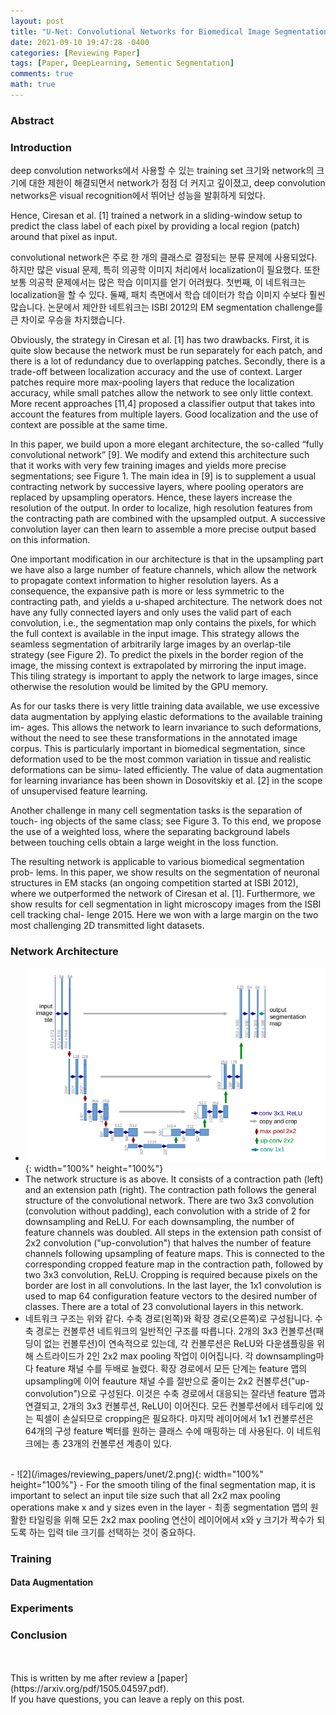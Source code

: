 ```yaml
---
layout: post
title: "U-Net: Convolutional Networks for Biomedical Image Segmentation"
date: 2021-09-10 19:47:28 -0400
categories: [Reviewing Paper]
tags: [Paper, DeepLearning, Sementic Segmentation]
comments: true
math: true
---
```


### Abstract
### Introduction
deep convolution networks에서 사용할 수 있는 training set 크기와 network의 크기에 대한 제한이 해결되면서 network가 점점 더 커지고 깊이졌고, deep convolution networks은 visual recognition에서 뛰어난 성능을 발휘하게 되었다.

Hence, Ciresan et al. [1] trained a network in a sliding-window setup to predict the class label of each pixel by providing a local region (patch) around that pixel as input. 

convolutional network은 주로 한 개의 클래스로 결정되는 분류 문제에 사용되었다. 하지만 많은 visual 문제, 특히 의공학 이미지 처리에서 localization이 필요했다. 또한 보통 의공학 문제에서는 많은 학습 이미지를 얻기 어려웠다. 
첫번째, 이 네트워크는 localization을 할 수 있다. 둘째, 패치 측면에서 학습 데이터가 학습 이미지 수보다 훨씬 많습니다. 논문에서 제안한 네트워크는 ISBI 2012의 EM segmentation challenge를 큰 차이로 우승을 차지했습니다.

Obviously, the strategy in Ciresan et al. [1] has two drawbacks. First, it is quite slow because the network must be run separately for each patch, and there is a lot of redundancy due to overlapping patches. Secondly, there is a trade-off between localization accuracy and the use of context. Larger patches require more max-pooling layers that reduce the localization accuracy, while small patches allow the network to see only little context. More recent approaches [11,4] proposed a classifier output that takes into account the features from multiple layers. Good localization and the use of context are possible at the same time.

In this paper, we build upon a more elegant architecture, the so-called “fully convolutional network” [9]. We modify and extend this architecture such that it works with very few training images and yields more precise segmentations; see Figure 1. The main idea in [9] is to supplement a usual contracting network by successive layers, where pooling operators are replaced by upsampling operators. Hence, these layers increase the resolution of the output. In order to localize, high resolution features from the contracting path are combined with the upsampled output. A successive convolution layer can then learn to assemble a more precise output based on this information.

One important modification in our architecture is that in the upsampling part we have also a large number of feature channels, which allow the network to propagate context information to higher resolution layers. As a consequence, the expansive path is more or less symmetric to the contracting path, and yields a u-shaped architecture. The network does not have any fully connected layers and only uses the valid part of each convolution, i.e., the segmentation map only contains the pixels, for which the full context is available in the input image. This strategy allows the seamless segmentation of arbitrarily large images by an overlap-tile strategy (see Figure 2). To predict the pixels in the border region of the image, the missing context is extrapolated by mirroring the input image. This tiling strategy is important to apply the network to large images, since otherwise the resolution would be limited by the GPU memory.

As for our tasks there is very little training data available, we use excessive data augmentation by applying elastic deformations to the available training im- ages. This allows the network to learn invariance to such deformations, without the need to see these transformations in the annotated image corpus. This is particularly important in biomedical segmentation, since deformation used to be the most common variation in tissue and realistic deformations can be simu- lated efficiently. The value of data augmentation for learning invariance has been shown in Dosovitskiy et al. [2] in the scope of unsupervised feature learning.

Another challenge in many cell segmentation tasks is the separation of touch- ing objects of the same class; see Figure 3. To this end, we propose the use of a weighted loss, where the separating background labels between touching cells obtain a large weight in the loss function.

The resulting network is applicable to various biomedical segmentation prob- lems. In this paper, we show results on the segmentation of neuronal structures in EM stacks (an ongoing competition started at ISBI 2012), where we outperformed the network of Ciresan et al. [1]. Furthermore, we show results for cell segmentation in light microscopy images from the ISBI cell tracking chal- lenge 2015. Here we won with a large margin on the two most challenging 2D transmitted light datasets.

### Network Architecture
- ![1](/images/reviewing_papers/unet/1.png){: width="100%" height="100%"}
- The network structure is as above. It consists of a contraction path (left) and an extension path (right). The contraction path follows the general structure of the convolutional network. There are two 3x3 convolution (convolution without padding), each convolution with a stride of 2 for downsampling and ReLU. For each downsampling, the number of feature channels was doubled. All steps in the extension path consist of 2x2 convolution ("up-convolution") that halves the number of feature channels following upsampling of feature maps. This is connected to the corresponding cropped feature map in the contraction path, followed by two 3x3 convolution, ReLU. Cropping is required because pixels on the border are lost in all convolutions. In the last layer, the 1x1 convolution is used to map 64 configuration feature vectors to the desired number of classes. There are a total of 23 convolutional layers in this network.
- 네트워크 구조는 위와 같다. 수축 경로(왼쪽)와 확장 경로(오른쪽)로 구성됩니다. 수축 경로는 컨볼루션 네트워크의 일반적인 구조를 따릅니다. 2개의 3x3 컨볼루션(패딩이 없는 컨볼루션)이 연속적으로 있는데, 각 컨볼루션은 ReLU와 다운샘플링을 위해 스트라이드가 2인 2x2 max pooling 작업이 이어집니다. 각 downsampling마다 feature 채널 수를 두배로 늘렸다. 확장 경로에서 모든 단계는 feature 맵의 upsampling에 이어 feauture 채널 수를 절반으로 줄이는 2x2 컨볼루션("up-convolution")으로 구성된다. 이것은 수축 경로에서 대응되는 잘라낸 feature 맵과 연결되고, 2개의 3x3 컨볼루션, ReLU이 이어진다. 모든 컨볼루션에서 테두리에 있는 픽셀이 손실되므로 cropping은 필요하다. 마지막 레이어에서 1x1 컨볼루션은 64개의 구성 feature 벡터를 원하는 클래스 수에 매핑하는 데 사용된다. 이 네트워크에는 총 23개의 컨볼루션 계층이 있다.
<br/>
- ![2](/images/reviewing_papers/unet/2.png){: width="100%" height="100%"}
- For the smooth tiling of the final segmentation map, it is important to select an input tile size such that all 2x2 max pooling operations make x and y sizes even in the layer
- 최종 segmentation 맵의 원활한 타일링을 위해 모든 2x2 max pooling 연산이 레이어에서 x와 y 크기가 짝수가 되도록 하는 입력 tile 크기를 선택하는 것이 중요하다.

### Training
#### Data Augmentation
### Experiments
### Conclusion

<br/>
<br/>
This is written by me after review a [paper](https://arxiv.org/pdf/1505.04597.pdf). <br/>
If you have questions, you can leave a reply on this post.